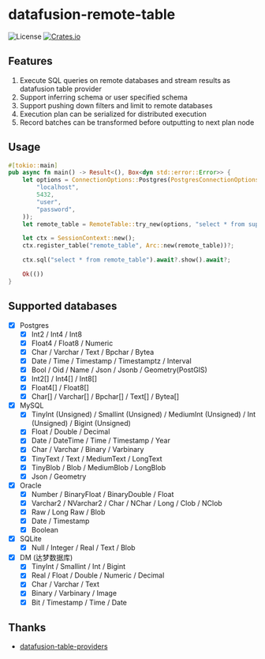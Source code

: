 # datafusion-remote-table
![License](https://img.shields.io/badge/license-MIT-blue.svg)
[![Crates.io](https://img.shields.io/crates/v/datafusion-remote-table.svg)](https://crates.io/crates/datafusion-remote-table)

## Features
1. Execute SQL queries on remote databases and stream results as datafusion table provider
2. Support inferring schema or user specified schema
3. Support pushing down filters and limit to remote databases
4. Execution plan can be serialized for distributed execution
5. Record batches can be transformed before outputting to next plan node

## Usage
```rust
#[tokio::main]
pub async fn main() -> Result<(), Box<dyn std::error::Error>> {
    let options = ConnectionOptions::Postgres(PostgresConnectionOptions::new(
        "localhost",
        5432,
        "user",
        "password",
    ));
    let remote_table = RemoteTable::try_new(options, "select * from supported_data_types").await?;

    let ctx = SessionContext::new();
    ctx.register_table("remote_table", Arc::new(remote_table))?;

    ctx.sql("select * from remote_table").await?.show().await?;

    Ok(())
}
```

## Supported databases
- [x] Postgres
  - [x] Int2 / Int4 / Int8
  - [x] Float4 / Float8 / Numeric
  - [x] Char / Varchar / Text / Bpchar / Bytea
  - [x] Date / Time / Timestamp / Timestamptz / Interval
  - [x] Bool / Oid / Name / Json / Jsonb / Geometry(PostGIS)
  - [x] Int2[] / Int4[] / Int8[]
  - [x] Float4[] / Float8[]
  - [x] Char[] / Varchar[] / Bpchar[] / Text[] / Bytea[]
- [x] MySQL
  - [x] TinyInt (Unsigned) / Smallint (Unsigned) / MediumInt (Unsigned) / Int (Unsigned) / Bigint (Unsigned)
  - [x] Float / Double / Decimal
  - [x] Date / DateTime / Time / Timestamp / Year
  - [x] Char / Varchar / Binary / Varbinary
  - [x] TinyText / Text / MediumText / LongText
  - [x] TinyBlob / Blob / MediumBlob / LongBlob
  - [x] Json / Geometry
- [x] Oracle
  - [x] Number / BinaryFloat / BinaryDouble / Float
  - [x] Varchar2 / NVarchar2 / Char / NChar / Long / Clob / NClob
  - [x] Raw / Long Raw / Blob
  - [x] Date / Timestamp
  - [x] Boolean 
- [x] SQLite
  - [x] Null / Integer / Real / Text / Blob
- [x] DM (达梦数据库)
  - [x] TinyInt / Smallint / Int / Bigint
  - [x] Real / Float / Double / Numeric / Decimal
  - [x] Char / Varchar / Text
  - [x] Binary / Varbinary / Image
  - [x] Bit / Timestamp / Time / Date

## Thanks
- [datafusion-table-providers](https://crates.io/crates/datafusion-table-providers)
